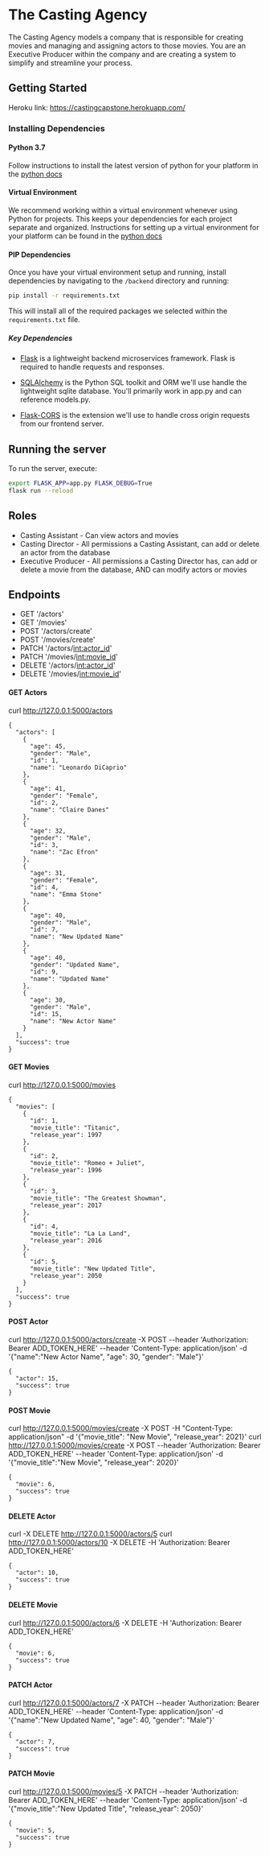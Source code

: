 # The Casting Agency

The Casting Agency models a company that is responsible for creating movies and managing and assigning actors to those movies. You are an Executive Producer within the company and are creating a system to simplify and streamline your process.

## Getting Started

Heroku link: https://castingcapstone.herokuapp.com/

### Installing Dependencies

#### Python 3.7

Follow instructions to install the latest version of python for your platform in the [python docs](https://docs.python.org/3/using/unix.html#getting-and-installing-the-latest-version-of-python)

#### Virtual Environment

We recommend working within a virtual environment whenever using Python for projects. This keeps your dependencies for each project separate and organized. Instructions for setting up a virtual environment for your platform can be found in the [python docs](https://packaging.python.org/guides/installing-using-pip-and-virtual-environments/)

#### PIP Dependencies

Once you have your virtual environment setup and running, install dependencies by navigating to the `/backend` directory and running:

```bash
pip install -r requirements.txt
```

This will install all of the required packages we selected within the `requirements.txt` file.

##### Key Dependencies

- [Flask](http://flask.pocoo.org/)  is a lightweight backend microservices framework. Flask is required to handle requests and responses.

- [SQLAlchemy](https://www.sqlalchemy.org/) is the Python SQL toolkit and ORM we'll use handle the lightweight sqlite database. You'll primarily work in app.py and can reference models.py. 

- [Flask-CORS](https://flask-cors.readthedocs.io/en/latest/#) is the extension we'll use to handle cross origin requests from our frontend server.

## Running the server
To run the server, execute:

```bash
export FLASK_APP=app.py FLASK_DEBUG=True
flask run --reload
```

## Roles
* Casting Assistant - Can view actors and movies
* Casting Director - All permissions a Casting Assistant, can add or delete an actor from the database
* Executive Producer - All permissions a Casting Director has, can add or delete a movie from the database, AND can modify actors or movies

## Endpoints
* GET '/actors'
* GET '/movies'
* POST '/actors/create'
* POST '/movies/create'
* PATCH '/actors/<int:actor_id>'
* PATCH '/movies/<int:movie_id>'
* DELETE '/actors/<int:actor_id>'
* DELETE '/movies/<int:movie_id>'


#### GET Actors
curl http://127.0.0.1:5000/actors
```
{
  "actors": [
    {
      "age": 45, 
      "gender": "Male", 
      "id": 1, 
      "name": "Leonardo DiCaprio"
    }, 
    {
      "age": 41, 
      "gender": "Female", 
      "id": 2, 
      "name": "Claire Danes"
    }, 
    {
      "age": 32, 
      "gender": "Male", 
      "id": 3, 
      "name": "Zac Efron"
    }, 
    {
      "age": 31, 
      "gender": "Female", 
      "id": 4, 
      "name": "Emma Stone"
    }, 
    {
      "age": 40, 
      "gender": "Male", 
      "id": 7, 
      "name": "New Updated Name"
    }, 
    {
      "age": 40, 
      "gender": "Updated Name", 
      "id": 9, 
      "name": "Updated Name"
    }, 
    {
      "age": 30, 
      "gender": "Male", 
      "id": 15, 
      "name": "New Actor Name"
    }
  ], 
  "success": true
}
```

#### GET Movies
curl http://127.0.0.1:5000/movies
```
{
  "movies": [
    {
      "id": 1, 
      "movie_title": "Titanic", 
      "release_year": 1997
    }, 
    {
      "id": 2, 
      "movie_title": "Romeo + Juliet", 
      "release_year": 1996
    }, 
    {
      "id": 3, 
      "movie_title": "The Greatest Showman", 
      "release_year": 2017
    }, 
    {
      "id": 4, 
      "movie_title": "La La Land", 
      "release_year": 2016
    }, 
    {
      "id": 5, 
      "movie_title": "New Updated Title", 
      "release_year": 2050
    }
  ], 
  "success": true
} 
```

#### POST Actor 
curl http://127.0.0.1:5000/actors/create -X POST --header 'Authorization: Bearer ADD_TOKEN_HERE' --header 'Content-Type: application/json' -d '{"name":"New Actor Name", "age": 30, "gender": "Male"}'

```
{
  "actor": 15, 
  "success": true
}
```

#### POST Movie
curl http://127.0.0.1:5000/movies/create -X POST -H "Content-Type: application/json" -d '{"movie_title": "New Movie", "release_year": 2021}'
curl http://127.0.0.1:5000/movies/create -X POST --header 'Authorization: Bearer ADD_TOKEN_HERE' --header 'Content-Type: application/json' -d '{"movie_title":"New Movie", "release_year": 2020}'

```
{
  "movie": 6, 
  "success": true
}
```

#### DELETE Actor
curl -X DELETE http://127.0.0.1:5000/actors/5
curl http://127.0.0.1:5000/actors/10 -X DELETE -H 'Authorization: Bearer ADD_TOKEN_HERE' 

```
{
  "actor": 10, 
  "success": true
}
```

#### DELETE Movie
curl http://127.0.0.1:5000/actors/6 -X DELETE -H 'Authorization: Bearer ADD_TOKEN_HERE'
```
{
  "movie": 6, 
  "success": true
}
```

#### PATCH Actor
curl http://127.0.0.1:5000/actors/7 -X PATCH --header 'Authorization: Bearer ADD_TOKEN_HERE' --header 'Content-Type: application/json' -d '{"name":"New Updated Name", "age": 40, "gender": "Male"}'
```
{
  "actor": 7, 
  "success": true
}
```

#### PATCH Movie
curl http://127.0.0.1:5000/movies/5 -X PATCH --header 'Authorization: Bearer ADD_TOKEN_HERE' --header 'Content-Type: application/json' -d '{"movie_title":"New Updated Title", "release_year": 2050}'
```
{
  "movie": 5, 
  "success": true
}
```
